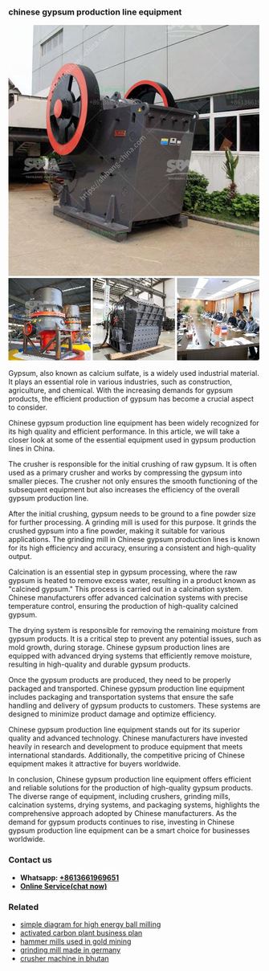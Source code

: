 <h3>chinese gypsum production line equipment</h3><img src='1704791337.jpg' alt=''><p>Gypsum, also known as calcium sulfate, is a widely used industrial material. It plays an essential role in various industries, such as construction, agriculture, and chemical. With the increasing demands for gypsum products, the efficient production of gypsum has become a crucial aspect to consider.</p><p>Chinese gypsum production line equipment has been widely recognized for its high quality and efficient performance. In this article, we will take a closer look at some of the essential equipment used in gypsum production lines in China.</p><p>The crusher is responsible for the initial crushing of raw gypsum. It is often used as a primary crusher and works by compressing the gypsum into smaller pieces. The crusher not only ensures the smooth functioning of the subsequent equipment but also increases the efficiency of the overall gypsum production line.</p><p>After the initial crushing, gypsum needs to be ground to a fine powder size for further processing. A grinding mill is used for this purpose. It grinds the crushed gypsum into a fine powder, making it suitable for various applications. The grinding mill in Chinese gypsum production lines is known for its high efficiency and accuracy, ensuring a consistent and high-quality output.</p><p>Calcination is an essential step in gypsum processing, where the raw gypsum is heated to remove excess water, resulting in a product known as "calcined gypsum." This process is carried out in a calcination system. Chinese manufacturers offer advanced calcination systems with precise temperature control, ensuring the production of high-quality calcined gypsum.</p><p>The drying system is responsible for removing the remaining moisture from gypsum products. It is a critical step to prevent any potential issues, such as mold growth, during storage. Chinese gypsum production lines are equipped with advanced drying systems that efficiently remove moisture, resulting in high-quality and durable gypsum products.</p><p>Once the gypsum products are produced, they need to be properly packaged and transported. Chinese gypsum production line equipment includes packaging and transportation systems that ensure the safe handling and delivery of gypsum products to customers. These systems are designed to minimize product damage and optimize efficiency.</p><p>Chinese gypsum production line equipment stands out for its superior quality and advanced technology. Chinese manufacturers have invested heavily in research and development to produce equipment that meets international standards. Additionally, the competitive pricing of Chinese equipment makes it attractive for buyers worldwide.</p><p>In conclusion, Chinese gypsum production line equipment offers efficient and reliable solutions for the production of high-quality gypsum products. The diverse range of equipment, including crushers, grinding mills, calcination systems, drying systems, and packaging systems, highlights the comprehensive approach adopted by Chinese manufacturers. As the demand for gypsum products continues to rise, investing in Chinese gypsum production line equipment can be a smart choice for businesses worldwide.</p><h3>Contact us</h3><ul><li><strong>Whatsapp:&nbsp;<a href="https://wa.me/8613661969651">+8613661969651</a></strong></li><li><a href="https://swt.shibang-china.com/?git&amp;zhl&amp;chinese gypsum production line equipment"><strong>Online Service(chat now)</strong></a></li></ul><h3>Related</h3><ul><li><a href='simple diagram for high energy ball milling.md'>simple diagram for high energy ball milling</a></li><li><a href='activated carbon plant business plan.md'>activated carbon plant business plan</a></li><li><a href='hammer mills used in gold mining.md'>hammer mills used in gold mining</a></li><li><a href='grinding mill made in germany.md'>grinding mill made in germany</a></li><li><a href='crusher machine in bhutan.md'>crusher machine in bhutan</a></li></ul>
